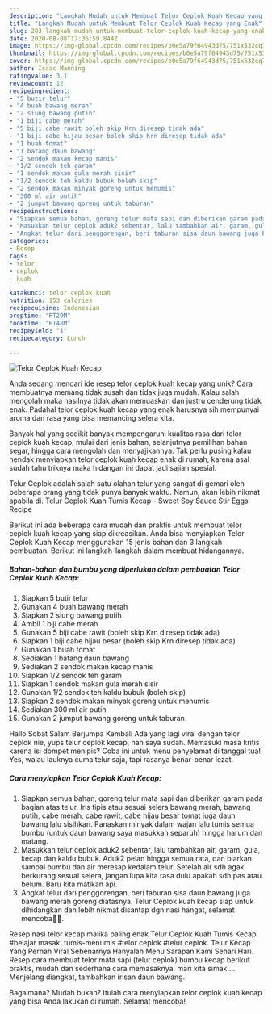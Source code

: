 ```yaml
---
description: "Langkah Mudah untuk Membuat Telor Ceplok Kuah Kecap yang Enak"
title: "Langkah Mudah untuk Membuat Telor Ceplok Kuah Kecap yang Enak"
slug: 283-langkah-mudah-untuk-membuat-telor-ceplok-kuah-kecap-yang-enak
date: 2020-08-08T17:36:59.844Z
image: https://img-global.cpcdn.com/recipes/b0e5a79f64943d75/751x532cq70/telor-ceplok-kuah-kecap-foto-resep-utama.jpg
thumbnail: https://img-global.cpcdn.com/recipes/b0e5a79f64943d75/751x532cq70/telor-ceplok-kuah-kecap-foto-resep-utama.jpg
cover: https://img-global.cpcdn.com/recipes/b0e5a79f64943d75/751x532cq70/telor-ceplok-kuah-kecap-foto-resep-utama.jpg
author: Isaac Manning
ratingvalue: 3.1
reviewcount: 12
recipeingredient:
- "5 butir telur"
- "4 buah bawang merah"
- "2 siung bawang putih"
- "1 biji cabe merah"
- "5 biji cabe rawit boleh skip Krn diresep tidak ada"
- "1 biji cabe hijau besar boleh skip Krn diresep tidak ada"
- "1 buah tomat"
- "1 batang daun bawang"
- "2 sendok makan kecap manis"
- "1/2 sendok teh garam"
- "1 sendok makan gula merah sisir"
- "1/2 sendok teh kaldu bubuk boleh skip"
- "2 sendok makan minyak goreng untuk menumis"
- "300 ml air putih"
- "2 jumput bawang goreng untuk taburan"
recipeinstructions:
- "Siapkan semua bahan, goreng telur mata sapi dan diberikan garam pada bagian atas telur. Iris tipis atau sesuai selera bawang merah, bawang putih, cabe merah, cabe rawit, cabe hijau besar tomat juga daun bawang lalu sisihkan. Panaskan minyak dalam wajan lalu tumis semua bumbu (untuk daun bawang saya masukkan separuh) hingga harum dan matang."
- "Masukkan telur ceplok aduk2 sebentar, lalu tambahkan air, garam, gula, kecap dan kaldu bubuk. Aduk2 pelan hingga semua rata, dan biarkan sampai bumbu dan air meresap kedalam telur. Setelah air sdh agak berkurang sesuai selera, jangan lupa kita rasa dulu apakah sdh pas atau belum. Baru kita matikan api."
- "Angkat telur dari penggorengan, beri taburan sisa daun bawang juga bawang merah goreng diatasnya. Telur Ceplok kuah kecap siap untuk dihidangkan dan lebih nikmat disantap dgn nasi hangat, selamat mencoba🙏🥰."
categories:
- Resep
tags:
- telor
- ceplok
- kuah

katakunci: telor ceplok kuah 
nutrition: 153 calories
recipecuisine: Indonesian
preptime: "PT29M"
cooktime: "PT48M"
recipeyield: "1"
recipecategory: Lunch

---
```



![Telor Ceplok Kuah Kecap](https://img-global.cpcdn.com/recipes/b0e5a79f64943d75/751x532cq70/telor-ceplok-kuah-kecap-foto-resep-utama.jpg)

Anda sedang mencari ide resep telor ceplok kuah kecap yang unik? Cara membuatnya memang tidak susah dan tidak juga mudah. Kalau salah mengolah maka hasilnya tidak akan memuaskan dan justru cenderung tidak enak. Padahal telor ceplok kuah kecap yang enak harusnya sih mempunyai aroma dan rasa yang bisa memancing selera kita.

Banyak hal yang sedikit banyak mempengaruhi kualitas rasa dari telor ceplok kuah kecap, mulai dari jenis bahan, selanjutnya pemilihan bahan segar, hingga cara mengolah dan menyajikannya. Tak perlu pusing kalau hendak menyiapkan telor ceplok kuah kecap enak di rumah, karena asal sudah tahu triknya maka hidangan ini dapat jadi sajian spesial.

Telur Ceplok adalah salah satu olahan telur yang sangat di gemari oleh beberapa orang yang tidak punya banyak waktu. Namun, akan lebih nikmat apabila di. Telur Ceplok Kuah Tumis Kecap - Sweet Soy Sauce Stir Eggs Recipe


Berikut ini ada beberapa cara mudah dan praktis untuk membuat telor ceplok kuah kecap yang siap dikreasikan. Anda bisa menyiapkan Telor Ceplok Kuah Kecap menggunakan 15 jenis bahan dan 3 langkah pembuatan. Berikut ini langkah-langkah dalam membuat hidangannya.

<!--inarticleads1-->

##### Bahan-bahan dan bumbu yang diperlukan dalam pembuatan Telor Ceplok Kuah Kecap:

1. Siapkan 5 butir telur
1. Gunakan 4 buah bawang merah
1. Siapkan 2 siung bawang putih
1. Ambil 1 biji cabe merah
1. Gunakan 5 biji cabe rawit (boleh skip Krn diresep tidak ada)
1. Siapkan 1 biji cabe hijau besar (boleh skip Krn diresep tidak ada)
1. Gunakan 1 buah tomat
1. Sediakan 1 batang daun bawang
1. Sediakan 2 sendok makan kecap manis
1. Siapkan 1/2 sendok teh garam
1. Siapkan 1 sendok makan gula merah sisir
1. Gunakan 1/2 sendok teh kaldu bubuk (boleh skip)
1. Siapkan 2 sendok makan minyak goreng untuk menumis
1. Sediakan 300 ml air putih
1. Gunakan 2 jumput bawang goreng untuk taburan


Hallo Sobat Salam Berjumpa Kembali Ada yang lagi viral dengan telor ceplok nie, yups telur ceplok kecap, nah saya sudah. Memasuki masa kritis karena isi dompet menipis? Coba ini untuk menu penyelamat di tanggal tua! Yes, walau lauknya cuma telur saja, tapi rasanya benar-benar lezat. 

<!--inarticleads2-->

##### Cara menyiapkan Telor Ceplok Kuah Kecap:

1. Siapkan semua bahan, goreng telur mata sapi dan diberikan garam pada bagian atas telur. Iris tipis atau sesuai selera bawang merah, bawang putih, cabe merah, cabe rawit, cabe hijau besar tomat juga daun bawang lalu sisihkan. Panaskan minyak dalam wajan lalu tumis semua bumbu (untuk daun bawang saya masukkan separuh) hingga harum dan matang.
1. Masukkan telur ceplok aduk2 sebentar, lalu tambahkan air, garam, gula, kecap dan kaldu bubuk. Aduk2 pelan hingga semua rata, dan biarkan sampai bumbu dan air meresap kedalam telur. Setelah air sdh agak berkurang sesuai selera, jangan lupa kita rasa dulu apakah sdh pas atau belum. Baru kita matikan api.
1. Angkat telur dari penggorengan, beri taburan sisa daun bawang juga bawang merah goreng diatasnya. Telur Ceplok kuah kecap siap untuk dihidangkan dan lebih nikmat disantap dgn nasi hangat, selamat mencoba🙏🥰.


Resep nasi telor kecap malika paling enak Telur Ceplok Kuah Tumis Kecap. #belajar masak: tumis-menumis #telor ceplok #telur ceplok. Telur Kecap Yang Pernah Viral Sebenarnya Hanyalah Menu Sarapan Kami Sehari Hari. Resep cara membuat telor mata sapi (telur ceplok) bumbu kecap berikut praktis, mudah dan sederhana cara memasaknya. mari kita simak…. Menjelang diangkat, tambahkan irisan daun bawang. 

Bagaimana? Mudah bukan? Itulah cara menyiapkan telor ceplok kuah kecap yang bisa Anda lakukan di rumah. Selamat mencoba!
